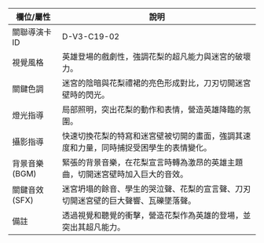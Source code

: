 | 欄位/屬性 | 說明 |
|---|---|
| 關聯導演卡ID | D-V3-C19-02 |
| 視覺風格 | 英雄登場的戲劇性，強調花梨的超凡能力與迷宮的破壞力。 |
| 關鍵色調 | 迷宮的陰暗與花梨禮裙的亮色形成對比，刀刃切開迷宮壁時的閃光。 |
| 燈光指導 | 局部照明，突出花梨的動作和表情，營造英雄降臨的氛圍。 |
| 攝影指導 | 快速切換花梨的特寫和迷宮壁被切開的畫面，強調其速度和力量，同時捕捉受困學生的表情變化。 |
| 背景音樂 (BGM) | 緊張的背景音樂，在花梨宣言時轉為激昂的英雄主題曲，切開迷宮壁時加入巨大的音效。 |
| 關鍵音效 (SFX) | 迷宮坍塌的餘音、學生的哭泣聲、花梨的宣言聲、刀刃切開迷宮壁的巨大聲響、瓦礫墜落聲。 |
| 備註 | 透過視覺和聽覺的衝擊，營造花梨作為英雄的登場，並突出其超凡能力。
